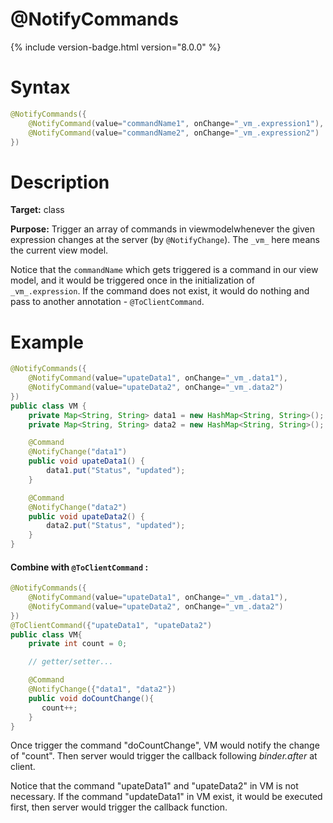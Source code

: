 # @NotifyCommands
{% include version-badge.html version="8.0.0" %}

Syntax
======

```java
@NotifyCommands({
	@NotifyCommand(value="commandName1", onChange="_vm_.expression1"),
	@NotifyCommand(value="commandName2", onChange="_vm_.expression2")
})
```

Description
===========

**Target:** class

**Purpose:** Trigger an array of commands in viewmodelwhenever the given expression changes at the server (by `@NotifyChange`). The `_vm_` here means the current view model.

Notice that the `commandName` which gets triggered is a command in our view model, and it would be triggered once in the initialization of `_vm_.expression`. If the command does not exist, it would do nothing and pass to another annotation - `@ToClientCommand`.

Example
=======

```java
@NotifyCommands({
	@NotifyCommand(value="upateData1", onChange="_vm_.data1"),
	@NotifyCommand(value="upateData2", onChange="_vm_.data2")
})
public class VM {
    private Map<String, String> data1 = new HashMap<String, String>();
    private Map<String, String> data2 = new HashMap<String, String>();

    @Command
    @NotifyChange("data1")
    public void upateData1() {
        data1.put("Status", "updated");
    }

    @Command
    @NotifyChange("data2")
    public void upateData2() {
        data2.put("Status", "updated");
    }
}
```
#### Combine with `@ToClientCommand` :

```java
@NotifyCommands({
	@NotifyCommand(value="upateData1", onChange="_vm_.data1"),
	@NotifyCommand(value="upateData2", onChange="_vm_.data2")
})
@ToClientCommand({"upateData1", "upateData2")
public class VM{
    private int count = 0;

    // getter/setter...

    @Command
    @NotifyChange({"data1", "data2"})
    public void doCountChange(){
       count++;
    }
}
```
Once trigger the command "doCountChange", VM would notify the change of "count".
Then server would trigger the callback following *binder.after* at client.

Notice that the command "upateData1" and "upateData2" in VM is not necessary. If the command "updateData1" in VM exist, it would be executed first, then server would trigger the callback function.
